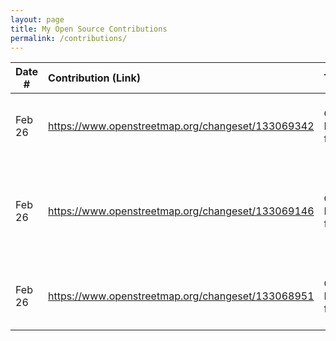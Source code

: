 ```yaml
---
layout: page
title: My Open Source Contributions
permalink: /contributions/
---
```


<!--
Type of the contribution should be "Wikipedia edit", "OpenStreet Map feature", "Documentation", "Course website", "Blog",
"Browser Add-on", etc.

The description should include a brief summary of what you did.

The link should bring us to a public page that shows your contribution. 

Replace the first row with your own contribution. 

-->





| Date #       | Contribution (Link)  | Type  | Description |
|---|:---|:---|:---|
| Feb 26   | https://www.openstreetmap.org/changeset/133069342    | OpenStreet Map feature    |   Updated information about my favourite hotpot.    |
| Feb 26    |  https://www.openstreetmap.org/changeset/133069146  | OpenStreet Map feature     | Updated information about a local restaurant with wrong phone number.    |
| Feb 26    |   https://www.openstreetmap.org/changeset/133068951 | OpenStreet Map feature     | Updated information about a local market.    | 
